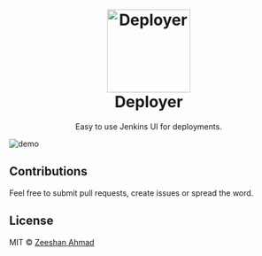 <h1 align="center">
	<img height="150" src="https://wiki.jenkins.io/download/attachments/2916393/logo.png" alt="Deployer" />
	<br> Deployer
</h1>
<p align="center">Easy to use Jenkins UI for deployments.</p>

<img src="https://i.imgur.com/qC53Wdk.png" alt="demo"/>

## Contributions

Feel free to submit pull requests, create issues or spread the word. 

## License

MIT &copy; [Zeeshan Ahmad](https://twitter.com/ziishaned)
